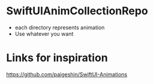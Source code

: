 # SwiftUIAnimCollectionRepo

- each directory represents animation
- Use whatever you want

# Links for inspiration

https://github.com/paigeshin/SwiftUI-Animations
